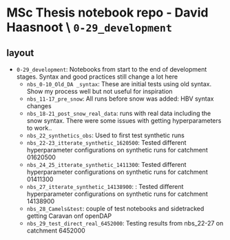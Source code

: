 # MSc Thesis notebook repo - David Haasnoot \  `0-29_development`

## layout
- `0-29_development`: Notebooks from start to the end of development stages. Syntax and good practices still change a lot here
    - `nbs_0-10_Old_DA _syntax`: These are initial tests using old syntax. Show my process well but not useful for inspiration
    - `nbs_11-17_pre_snow`: All runs before snow was added: HBV syntax changes
    - `nbs_18-21_post_snow_real_data`: runs with real data including the snow syntax. There were some issues with getting hyperparameters to work..
    - `nbs_22_synthetics_obs`: Used to first test synthetic runs
    - `nbs_22-23_itterate_synthetic_1620500`: Tested different hyperparameter configurations on synthetic runs for catchment 01620500
    - `nbs_24_25_itterate_synthetic_1411300`: Tested different hyperparameter configurations on synthetic runs for catchment 01411300
    - `nbs_27_itterate_synthetic_14138900`: : Tested different hyperparameter configurations on synthetic runs for catchment 14138900
    - `nbs_28_Camels&test`: couple of test notebooks and sidetracked getting Caravan onf openDAP
    - `nbs_29_test_direct_real_6452000`: Testing results from nbs_22-27 on catchment 6452000